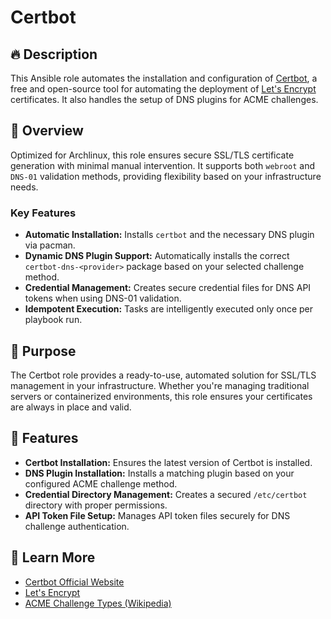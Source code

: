 # Certbot

## 🔥 Description

This Ansible role automates the installation and configuration of [Certbot](https://certbot.eff.org/), a free and open-source tool for automating the deployment of [Let's Encrypt](https://letsencrypt.org/) certificates. It also handles the setup of DNS plugins for ACME challenges.

## 📖 Overview

Optimized for Archlinux, this role ensures secure SSL/TLS certificate generation with minimal manual intervention. It supports both `webroot` and `DNS-01` validation methods, providing flexibility based on your infrastructure needs.

### Key Features
- **Automatic Installation:** Installs `certbot` and the necessary DNS plugin via pacman.
- **Dynamic DNS Plugin Support:** Automatically installs the correct `certbot-dns-<provider>` package based on your selected challenge method.
- **Credential Management:** Creates secure credential files for DNS API tokens when using DNS-01 validation.
- **Idempotent Execution:** Tasks are intelligently executed only once per playbook run.

## 🎯 Purpose

The Certbot role provides a ready-to-use, automated solution for SSL/TLS management in your infrastructure. Whether you're managing traditional servers or containerized environments, this role ensures your certificates are always in place and valid.

## 🚀 Features

- **Certbot Installation:** Ensures the latest version of Certbot is installed.
- **DNS Plugin Installation:** Installs a matching plugin based on your configured ACME challenge method.
- **Credential Directory Management:** Creates a secured `/etc/certbot` directory with proper permissions.
- **API Token File Setup:** Manages API token files securely for DNS challenge authentication.

## 🔗 Learn More

- [Certbot Official Website](https://certbot.eff.org/)
- [Let's Encrypt](https://letsencrypt.org/)
- [ACME Challenge Types (Wikipedia)](https://en.wikipedia.org/wiki/Automated_Certificate_Management_Environment)